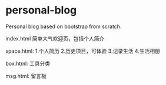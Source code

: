 # personal-blog
Personal blog based on bootstrap from scratch.


index.html
简单大气欢迎页，包括个人简介


space.html:
1.个人简历
2.历史项目，可体验
3.记录生活
4.生活相册

box.html:
工具分类

msg.html:
留言板








